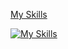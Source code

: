 [My Skills](https://skillicons.dev/icons?i=js,html,css,alpinejs,astro,aws,azure,bitbucket,bootstrap,bun,css,yarn,webpack,vue,vite,ts,tailwind,symfony,svelte,solidjs,supabase,sublime,sqlite,sass,redux,redis,react,postgres,php,perl,nuxtjs,nodejs,nginx,nextjs,netlify,nestjs,mysql,mongodb,less,laravel,js,htmx,html,git,firebase,figma,expreee,ember,electron,)


[![My Skills](https://skillicons.dev/icons?i=js,html,css,alpinejs,astro,aws,azure,bitbucket,bootstrap,bun,css,yarn,webpack,vue,vite,ts,tailwind,symfony,svelte,solidjs,supabase,sublime,sqlite,sass,redux,redis,react,postgres,php,perl,nuxtjs,nodejs,nginx,nextjs,netlify,nestjs,mysql,mongodb,less,laravel,js,htmx,html,git,firebase,figma,expreee,ember,electron,)
](https://skillicons.dev)
